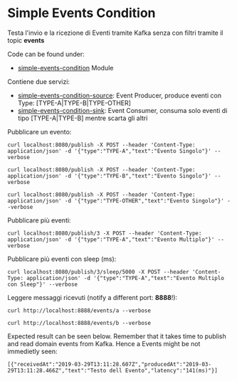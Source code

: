 # Simple Events Condition

Testa l'invio e la ricezione di Eventi tramite Kafka senza con filtri tramite il topic **events**

Code can be found under:

-   [simple-events-condition](http://gitlab.demaniodg.it/RESID/tests/tree/master/simple-events-condition) Module

Contiene due servizi:

-   [simple-events-condition-source](http://gitlab.demaniodg.it/RESID/tests/tree/master/simple-events-condition/simple-events-condition-source): Event Producer, produce eventi con Type: [TYPE-A|TYPE-B|TYPE-OTHER]
-   [simple-events-condition-sink](http://gitlab.demaniodg.it/RESID/tests/tree/master/simple-events-condition/simple-events-condition-sink): Event Consumer, consuma solo eventi di tipo [TYPE-A|TYPE-B] mentre scarta gli altri

Pubblicare un evento:

```
curl localhost:8080/publish -X POST --header 'Content-Type: application/json' -d '{"type":"TYPE-A","text":"Evento Singolo"}' --verbose
```

```
curl localhost:8080/publish -X POST --header 'Content-Type: application/json' -d '{"type":"TYPE-B","text":"Evento Singolo"}' --verbose
```

```
curl localhost:8080/publish -X POST --header 'Content-Type: application/json' -d '{"type":"TYPE-OTHER","text":"Evento Singolo"}' --verbose
```

Pubblicare più eventi:

```
curl localhost:8080/publish/3 -X POST --header 'Content-Type: application/json' -d '{"type":"TYPE-A","text":"Evento Multiplo"}' --verbose
```

Pubblicare più eventi con sleep (ms):

```
curl localhost:8080/publish/3/sleep/5000 -X POST --header 'Content-Type: application/json' -d '{"type":"TYPE-A","text":"Evento Multiplo con Sleep"}' --verbose
```

Leggere messaggi ricevuti (notify a different port: **8888**!):

```
curl http://localhost:8888/events/a --verbose
```

```
curl http://localhost:8888/events/b --verbose
```

Expected result can be seen below. Remember that it takes time to publish and read domain events from Kafka. Hence a Events might be not immedietly seen:

```
[{"receivedAt":"2019-03-29T13:11:28.607Z","producedAt":"2019-03-29T13:11:28.466Z","text":"Testo dell Evento","latency":"141(ms)"}]
```
